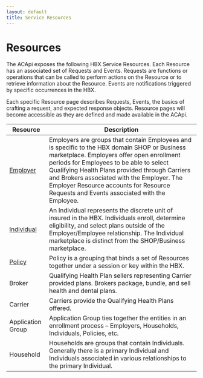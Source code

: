 ```yaml
---
layout: default
title: Service Resources
---
```


# Resources

The ACApi exposes the following HBX Service Resources.  Each Resource has an associated set of Requests and Events.  Requests are functions or operations that can be called to perform actions on the Resource or to retrieve information about the Resource.  Events are notifications triggered by specific occurrences in the HBX.

Each specific Resource page describes Requests, Events, the basics of crafting a request, and expected response objects.  Resource pages will become accessible as they are defined and made available in the ACApi.

| Resource	| Description |
| --------- | ----------- |
| [Employer](/docs/resources_employer) | Employers are groups that contain Employees and is specific to the HBX domain SHOP or Business marketplace.  Employers offer open enrollment periods for Employees to be able to select Qualifying Health Plans provided through Carriers and Brokers associated with the Employer.  The Employer Resource accounts for Resource Requests and Events associated with the Employee. | 
| [Individual](/docs/resources_individual) | An Individual represents the discrete unit of insured in the HBX.  Individuals enroll, determine eligibility, and select plans outside of the Employer/Employee relationship.  The Individual marketplace is distinct from the SHOP/Business marketplace. | 
| [Policy](/docs/resources_policy) | Policy is a grouping that binds a set of Resources together under a session or key within the HBX. |
| Broker	| Qualifying Health Plan sellers representing Carrier provided plans.  Brokers package, bundle, and sell health and dental plans. | 
| Carrier	| Carriers provide the Qualifying Health Plans offered. | 
| Application Group	|  Application Group ties together the entities in an enrollment process – Employers, Households, Individuals, Policies, etc. | 
| Household	|  Households are groups that contain Individuals.  Generally there is a primary Individual and Individuals associated in various relationships to the primary Individual. | 